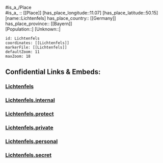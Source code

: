 ﻿---
location: [50.15,11.07] 
mapzoom: [7,12] 
mapmarker: city 
type: City
tags:
- geo/City


SpocWebEntityId: 31981
isDeleted: false
confidential: public

---
#is_a_/Place  
#is_a_ :: [[Place]] 
[has_place_longitude::11.07] 
[has_place_latitude::50.15] 
[name::Lichtenfels] 
has_place_country:: [[Germany]]  
has_place_province:: [[Bayern]]  
[Population::] 
[Unknown::] 


```leaflet
id: Lichtenfels
coordinates: [[Lichtenfels]] 
markerFile: [[Lichtenfels]] 
defaultZoom: 11 
maxZoom: 18
```


## Confidential Links & Embeds: 

### [Lichtenfels](/_public/Earth/Continent/Europe/Europe~Central/Germany/Germany~West/Bayern/counties~Bayern/Lichtenfels/cities~Lichtenfels/Lichtenfels-city/City/Lichtenfels.md) 

### [Lichtenfels.internal](/_internal/Earth/Continent/Europe/Europe~Central/Germany/Germany~West/Bayern/counties~Bayern/Lichtenfels/cities~Lichtenfels/Lichtenfels-city/City/Lichtenfels.internal.md) 

### [Lichtenfels.protect](/_protect/Earth/Continent/Europe/Europe~Central/Germany/Germany~West/Bayern/counties~Bayern/Lichtenfels/cities~Lichtenfels/Lichtenfels-city/City/Lichtenfels.protect.md) 

### [Lichtenfels.private](/_private/Earth/Continent/Europe/Europe~Central/Germany/Germany~West/Bayern/counties~Bayern/Lichtenfels/cities~Lichtenfels/Lichtenfels-city/City/Lichtenfels.private.md) 

### [Lichtenfels.personal](/_personal/Earth/Continent/Europe/Europe~Central/Germany/Germany~West/Bayern/counties~Bayern/Lichtenfels/cities~Lichtenfels/Lichtenfels-city/City/Lichtenfels.personal.md) 

### [Lichtenfels.secret](/_secret/Earth/Continent/Europe/Europe~Central/Germany/Germany~West/Bayern/counties~Bayern/Lichtenfels/cities~Lichtenfels/Lichtenfels-city/City/Lichtenfels.secret.md) 
